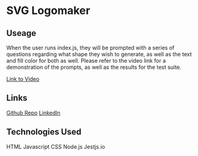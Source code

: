 # SVG Logomaker

## Useage
When the user runs index.js, they will be prompted with a series of questions regarding what shape they wish to generate, as well as the text and fill color for both as well. Please refer to the video link for a demonstration of the prompts, as well as the results for the test suite.

[Link to Video](https://youtu.be/NhIimd2_hBM)

## Links
[Github Repo](https://github.com/Chapjae/svg-logomaker)
[LinkedIn](https://www.linkedin.com/in/jay-liu-3208a3bb/)

## Technologies Used
HTML
Javascript
CSS
Node.js
Jestjs.io